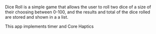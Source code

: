 Dice Roll is a simple game that allows the user to roll two dice of a size of their choosing between 0-100, and the results and total of the dice rolled are stored and shown in a a list.

This app implements timer and Core Haptics
